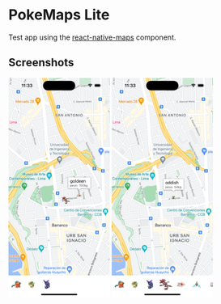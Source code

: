 # PokeMaps Lite
Test app using the [react-native-maps](https://github.com/react-native-maps/react-native-maps) component.

## Screenshots
<div style={flex}>
  <img src=".github/assets/sim_screenshot_1.png" alt="in-app screenshot" width="200"/>
  <img src=".github/assets/sim_screenshot_2.png" alt="in-app screenshot" width="200"/>
</div>

